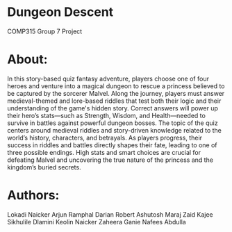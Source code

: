 # Dungeon Descent
 COMP315 Group 7 Project

# About:
In this story-based quiz fantasy adventure, players choose one of four heroes and venture into a magical dungeon to rescue a princess believed to be captured by the sorcerer Malvel. Along the journey, players must answer medieval-themed and lore-based riddles that test both their logic and their understanding of the game's hidden story. Correct answers will power up their hero’s stats—such as Strength, Wisdom, and Health—needed to survive in battles against powerful dungeon bosses.
The topic of the quiz centers around medieval riddles and story-driven knowledge related to the world’s history, characters, and betrayals. As players progress, their success in riddles and battles directly shapes their fate, leading to one of three possible endings. High stats and smart choices are crucial for defeating Malvel and uncovering the true nature of the princess and the kingdom’s buried secrets.

# Authors:
Lokadi Naicker
Arjun Ramphal
Darian Robert
Ashutosh Maraj
Zaid Kajee
Sikhulile Dlamini
Keolin Naicker
Zaheera Ganie
Nafees Abdulla
